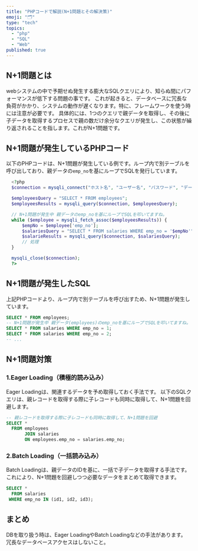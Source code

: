 ```yaml
---
title: "PHPコードで解説(N+1問題とその解決策)"
emoji: "🗂"
type: "tech"
topics:
  - "php"
  - "SQL"
  - "Web"
published: true
---
```


## N+1問題とは

webシステムの中で予期せぬ発生する膨大なSQLクエリにより、知らぬ間にパフォーマンスが低下する問題の事です。
これが起きると、データベースに冗長な負荷がかかり、システムの動作が遅くなります。特に、フレームワークを使う時には注意が必要です。
具体的には、1つのクエリで親データを取得し、その後に子データを取得するプロセスで親の数だけ余分なクエリが発生し、この状態が繰り返されることを指します。これがN+1問題です。

## N+1問題が発生しているPHPコード

以下のPHPコードは、N+1問題が発生している例です。ループ内で別テーブルを呼び出しており、親データの`emp_no`を基にループでSQLを発行しています。

```php
  <?php
  $connection = mysqli_connect("ホスト名", "ユーザー名", "パスワード", "データベース名");

  $employeesQuery = "SELECT * FROM employees";
  $employeesResults = mysqli_query($connection, $employeesQuery);

  // N+1問題が発生中 親データのemp_noを基にループでSQLを叩いてますね。
  while ($employee = mysqli_fetch_assoc($employeesResults)) {
      $empNo = $employee['emp_no'];
      $salariesQuery = "SELECT * FROM salaries WHERE emp_no = '$empNo'";
      $salarieResults = mysqli_query($connection, $salariesQuery);
      // 処理
  }

  mysqli_close($connection);
  ?>
```

## N+1問題が発生したSQL

上記PHPコードより、ループ内で別テーブルを呼び出すため、N+1問題が発生しています。

```sql
SELECT * FROM employees;
-- N+1問題が発生中 親データ(employees)のemp_noを基にループでSQLを叩いてますね。
SELECT * FROM salaries WHERE emp_no = 1;
SELECT * FROM salaries WHERE emp_no = 2;
-- ...
```

## N+1問題対策
### 1.Eager Loading（積極的読み込み）
Eager Loadingは、関連するデータを予め取得しておく手法です。
以下のSQLクエリは、親レコードを取得する際に子レコードも同時に取得して、N+1問題を回避します。

```sql
-- 親レコードを取得する際に子レコードも同時に取得して、N+1問題を回避
SELECT *
  FROM employees
       JOIN salaries
       ON employees.emp_no = salaries.emp_no;
```

### 2.Batch Loading（一括読み込み）
Batch Loadingは、親データのIDを基に、一括で子データを取得する手法です。
これにより、N+1問題を回避しつつ必要なデータをまとめて取得できます。

```sql
SELECT *
  FROM salaries
 WHERE emp_no IN (id1, id2, id3);
```

## まとめ
DBを取り扱う時は、Eager LoadingやBatch Loadingなどの手法があります。
冗長なデータベースアクセスはしないこと。

